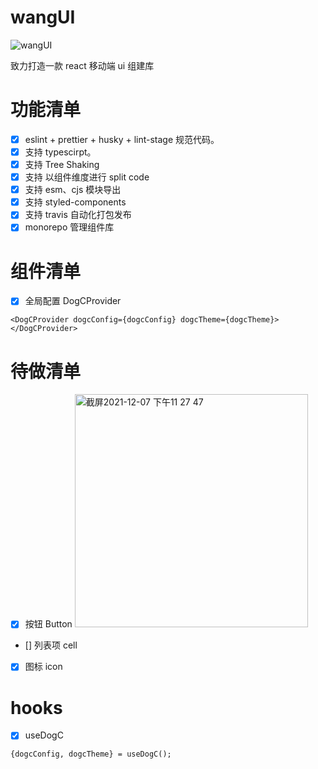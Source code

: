 <!--
 * @Descripttion:
 * @version:
 * @Author: wjm
 * @Date: 2021-09-16 17:57:29
 * @LastEditors: sueRimn
 * @LastEditTime: 2021-12-08 23:45:11
-->

# wangUI

![wangUI](https://user-images.githubusercontent.com/36124772/133591976-a6c927ef-ef45-44c1-b5e0-ce6f73c08bf4.jpg)

致力打造一款 react 移动端 ui 组建库

# 功能清单

- [x] eslint + prettier + husky + lint-stage 规范代码。
- [x] 支持 typescirpt。
- [x] 支持 Tree Shaking
- [x] 支持 以组件维度进行 split code
- [x] 支持 esm、cjs 模块导出
- [x] 支持 styled-components
- [x] 支持 travis 自动化打包发布
- [x] monorepo 管理组件库

# 组件清单

- [x] 全局配置 DogCProvider

```
<DogCProvider dogcConfig={dogcConfig} dogcTheme={dogcTheme}></DogCProvider>
```

# 待做清单

- [x] 按钮 Button
      <img width="373" alt="截屏2021-12-07 下午11 27 47" src="https://user-images.githubusercontent.com/36124772/145058025-21996814-787c-460c-9652-ad118db6c522.png">

- [] 列表项 cell

- [x] 图标 icon

# hooks

- [x] useDogC

```
{dogcConfig, dogcTheme} = useDogC();
```
